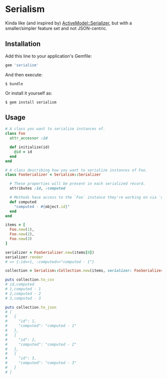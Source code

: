 # Serialism

Kinda like (and inspired by) [ActiveModel::Serializer](https://github.com/rails-api/active_model_serializers),
but with a smaller/simpler feature set and not JSON-centric.

## Installation

Add this line to your application's Gemfile:

```ruby
gem 'serialism'
```

And then execute:

    $ bundle

Or install it yourself as:

    $ gem install serialism

## Usage

```ruby
# A class you want to serialize instances of.
class Foo
  attr_accessor :id

  def initialize(id)
    @id = id
  end
end

# A class describing how you want to serialize instances of Foo.
class FooSerializer < Serialism::Serializer

  # These properties will be present in each serialized record.
  attributes :id, :computed

  # Methods have access to the `Foo` instance they're working on via `object`.
  def computed
    "computed - #{object.id}"
  end
end

items = [
  Foo.new(1),
  Foo.new(2),
  Foo.new(3)
]

serializer = FooSerializer.new(items[0])
serializer.render
# => {:id=>1, :computed=>"computed - 1"}

collection = Serialism::Collection.new(items, serializer: FooSerializer)

puts collection.to_csv
# id,computed
# 1,computed - 1
# 2,computed - 2
# 3,computed - 3

puts collection.to_json
# [
#   {
#     "id": 1,
#     "computed": "computed - 1"
#   },
#   {
#     "id": 2,
#     "computed": "computed - 2"
#   },
#   {
#     "id": 3,
#     "computed": "computed - 3"
#   }
# ]


```
